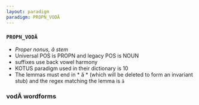 ```yaml
---
layout: paradigm
paradigm: PROPN_VODĂ
---
```

### ` PROPN_VODĂ `

* _Proper nonus, ǎ stem_
* Universal POS is PROPN and legacy POS is NOUN
* suffixes use back vowel harmony
* KOTUS paradigm used in their dictionary is 10
* The lemmas must end in * ă * (which will be deleted to form an invariant stub) and the regex matching the lemma is ` ă `

### vodĂ wordforms


